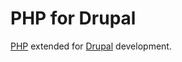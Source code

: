 # PHP for Drupal

[PHP](https://hub.docker.com/_/php/) extended for [Drupal](https://www.drupal.org/) development.
